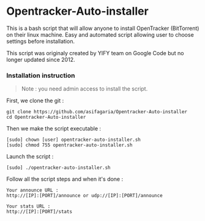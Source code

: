 # Opentracker-Auto-installer

This is a bash script that will allow anyone to install OpenTracker (BitTorrent) on their linux machine. Easy and automated script allowing user to choose settings before installation.

This script was originaly created by YIFY team on Google Code but no longer updated since 2012.

### Installation instruction
> Note : you need admin access to install the script.

First, we clone the git :
```
git clone https://github.com/asifagaria/Opentracker-Auto-installer
cd Opentracker-Auto-installer
```
Then we make the script executable :

```
[sudo] chown [user] opentracker-auto-installer.sh
[sudo] chmod 755 opentracker-auto-installer.sh 
```
Launch the script :
```
[sudo] ./opentracker-auto-installer.sh
```
Follow all the script steps and when it's done :
```
Your announce URL :
http://[IP]:[PORT]/announce or udp://[IP]:[PORT]/announce

Your stats URL :
http://[IP]:[PORT]/stats
```
